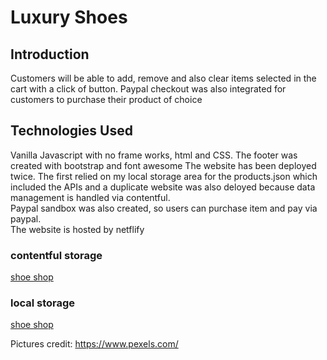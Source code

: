 # Luxury Shoes

<h2>Introduction</h2>

Customers will be able to add, remove and also clear items selected in the cart with a click of button. Paypal checkout was also integrated for customers to purchase their product of choice

<h2>Technologies Used</h2>

Vanilla Javascript with no frame works, html and CSS. The footer was created with bootstrap and font awesome
The website has been deployed twice. The first relied on my local storage area for the products.json which included the APIs and a duplicate website was also deloyed because data management is handled via contentful. </br>
Paypal sandbox was also created, so users can purchase item and pay via paypal. </br>
The website is hosted by netflify </br>


<h3>contentful storage</h3>

<a href="https://kazeem-shoes.netlify.com/"> shoe shop</a>


<h3>local storage</h3>

<a href="https://luxury-shoes.netlify.com/"> shoe shop</a>

Pictures credit: https://www.pexels.com/
